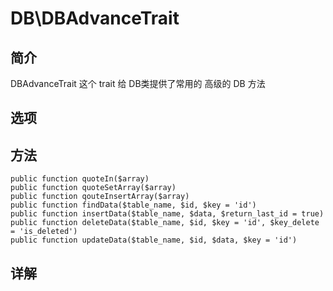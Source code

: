 # DB\DBAdvanceTrait

## 简介
DBAdvanceTrait 这个 trait 给 DB类提供了常用的 高级的 DB 方法
## 选项

## 方法

    public function quoteIn($array)
    public function quoteSetArray($array)
    public function qouteInsertArray($array)
    public function findData($table_name, $id, $key = 'id')
    public function insertData($table_name, $data, $return_last_id = true)
    public function deleteData($table_name, $id, $key = 'id', $key_delete = 'is_deleted')
    public function updateData($table_name, $id, $data, $key = 'id')
## 详解


